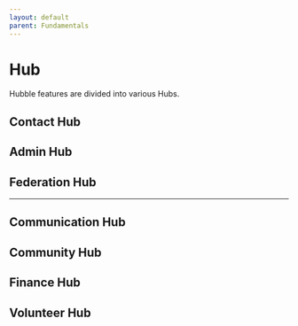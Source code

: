 ```yaml
---
layout: default
parent: Fundamentals
---
```


# Hub

Hubble features are divided into various Hubs.

## Contact Hub

## Admin Hub

## Federation Hub

<hr />

## Communication Hub

## Community Hub

## Finance Hub

## Volunteer Hub
